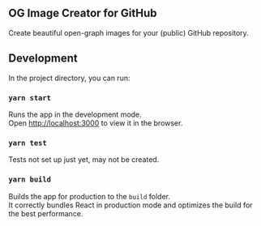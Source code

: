 ## OG Image Creator for GitHub

Create beautiful open-graph images for your (public) GitHub repository.

## Development

In the project directory, you can run:

### `yarn start`

Runs the app in the development mode.<br />
Open [http://localhost:3000](http://localhost:3000) to view it in the browser.

### `yarn test`

Tests not set up just yet, may not be created.

### `yarn build`

Builds the app for production to the `build` folder.<br />
It correctly bundles React in production mode and optimizes the build for the best performance.